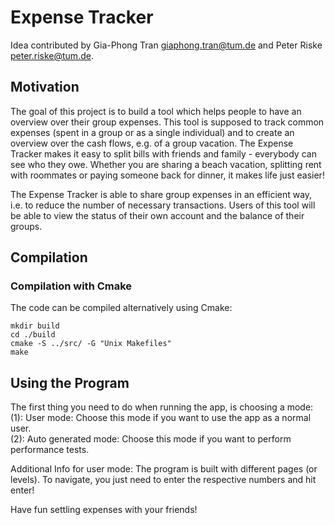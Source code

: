 # Expense Tracker
Idea contributed by Gia-Phong Tran giaphong.tran@tum.de and Peter Riske peter.riske@tum.de.
## Motivation

The goal of this project is to build a tool which helps people to have an overview over their group expenses. This tool is supposed to track common expenses (spent in a group or as a single individual) and to create an overview over the cash flows, e.g. of a group vacation. The Expense Tracker makes it easy to split bills with friends and family - everybody can see who they owe. Whether you are sharing a beach vacation, splitting rent with roommates or paying someone back for dinner, it makes life just easier!

The Expense Tracker is able to share group expenses in an efficient way, i.e. to reduce the number of necessary transactions. Users of this tool will be able to view the status of their own account and the balance of their groups.

## Compilation

### Compilation with Cmake
The code can be compiled alternatively using Cmake:
```
mkdir build
cd ./build 
cmake -S ../src/ -G "Unix Makefiles"
make
```




## Using the Program 
The first thing you need to do when running the app, is choosing a mode:   
(1): User mode: Choose this mode if you want to use the app as a normal user.   
(2): Auto generated mode: Choose this mode if you want to perform performance tests.   

Additional Info for user mode: The program is built with different pages (or levels). To navigate, you just need to enter the respective numbers and hit enter!

Have fun settling expenses with your friends!
